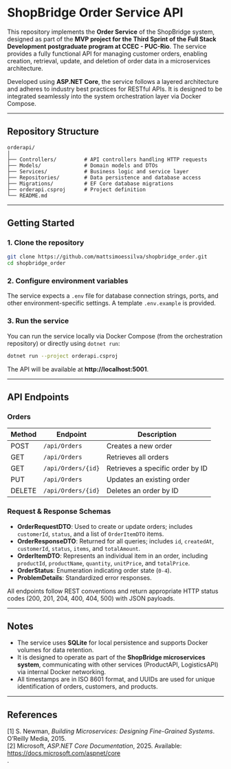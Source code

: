 ﻿# ShopBridge Order Service API

This repository implements the **Order Service** of the ShopBridge system, designed as part of the **MVP project for the Third Sprint of the Full Stack Development postgraduate program at CCEC - PUC-Rio**. The service provides a fully functional API for managing customer orders, enabling creation, retrieval, update, and deletion of order data in a microservices architecture.

Developed using **ASP.NET Core**, the service follows a layered architecture and adheres to industry best practices for RESTful APIs. It is designed to be integrated seamlessly into the system orchestration layer via Docker Compose.

---

## Repository Structure

```
orderapi/
│
├── Controllers/         # API controllers handling HTTP requests
├── Models/              # Domain models and DTOs
├── Services/            # Business logic and service layer
├── Repositories/        # Data persistence and database access
├── Migrations/          # EF Core database migrations
├── orderapi.csproj      # Project definition
└── README.md
```

---

## Getting Started

### 1. Clone the repository
```bash
git clone https://github.com/mattsimoessilva/shopbridge_order.git
cd shopbridge_order
```

### 2. Configure environment variables
The service expects a `.env` file for database connection strings, ports, and other environment-specific settings. A template `.env.example` is provided.

### 3. Run the service
You can run the service locally via Docker Compose (from the orchestration repository) or directly using `dotnet run`:

```bash
dotnet run --project orderapi.csproj
```

The API will be available at **http://localhost:5001**.

---

## API Endpoints

### Orders

| Method | Endpoint           | Description                       |
|--------|------------------|-----------------------------------|
| POST   | `/api/Orders`     | Creates a new order               |
| GET    | `/api/Orders`     | Retrieves all orders              |
| GET    | `/api/Orders/{id}` | Retrieves a specific order by ID  |
| PUT    | `/api/Orders`     | Updates an existing order         |
| DELETE | `/api/Orders/{id}` | Deletes an order by ID            |

### Request & Response Schemas

- **OrderRequestDTO**: Used to create or update orders; includes `customerId`, `status`, and a list of `OrderItemDTO` items.  
- **OrderResponseDTO**: Returned for all queries; includes `id`, `createdAt`, `customerId`, `status`, `items`, and `totalAmount`.  
- **OrderItemDTO**: Represents an individual item in an order, including `productId`, `productName`, `quantity`, `unitPrice`, and `totalPrice`.  
- **OrderStatus**: Enumeration indicating order state (`0-4`).  
- **ProblemDetails**: Standardized error responses.

All endpoints follow REST conventions and return appropriate HTTP status codes (200, 201, 204, 400, 404, 500) with JSON payloads.

---

## Notes

- The service uses **SQLite** for local persistence and supports Docker volumes for data retention.  
- It is designed to operate as part of the **ShopBridge microservices system**, communicating with other services (ProductAPI, LogisticsAPI) via internal Docker networking.  
- All timestamps are in ISO 8601 format, and UUIDs are used for unique identification of orders, customers, and products.

---

## References

[1] S. Newman, *Building Microservices: Designing Fine-Grained Systems*. O’Reilly Media, 2015.  
[2] Microsoft, *ASP.NET Core Documentation*, 2025. Available: https://docs.microsoft.com/aspnet/core  
.